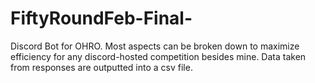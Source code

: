 # FiftyRoundFeb-Final-
Discord Bot for OHRO. Most aspects can be broken down to maximize efficiency for any discord-hosted competition besides mine. Data taken from responses are outputted into a csv file.

